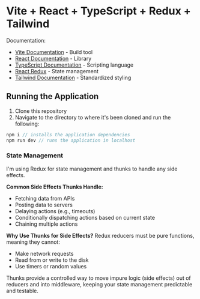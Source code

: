 # Vite + React + TypeScript + Redux + Tailwind

Documentation:

- [Vite Documentation](https://vite.dev/guide/) - Build tool
- [React Documentation](https://react.dev/reference/react) - Library
- [TypeScript Documentation](https://www.typescriptlang.org/docs/handbook/typescript-in-5-minutes.html) - Scripting language
- [React Redux](https://react-redux.js.org/tutorials/quick-start) - State management
- [Tailwind Documentation](https://tailwindcss.com/docs/installation/using-vite) - Standardized styling

## Running the Application

1. Clone this repository
2. Navigate to the directory to where it's been cloned and run the following:

```js
npm i // installs the application dependencies
npm run dev // runs the application in localhost
```

### State Management
I'm using Redux for state management and thunks to handle any side effects.

**Common Side Effects Thunks Handle:**
- Fetching data from APIs
- Posting data to servers
- Delaying actions (e.g., timeouts)
- Conditionally dispatching actions based on current state
- Chaining multiple actions

**Why Use Thunks for Side Effects?**
Redux reducers must be pure functions, meaning they cannot:
- Make network requests
- Read from or write to the disk
- Use timers or random values

Thunks provide a controlled way to move impure logic (side effects) out of reducers and into middleware, keeping your state management predictable and testable.


